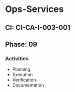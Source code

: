 # Ops-Services

## CI: CI-CA-I-003-001
## Phase: 09

### Activities
- Planning
- Execution
- Verification
- Documentation
